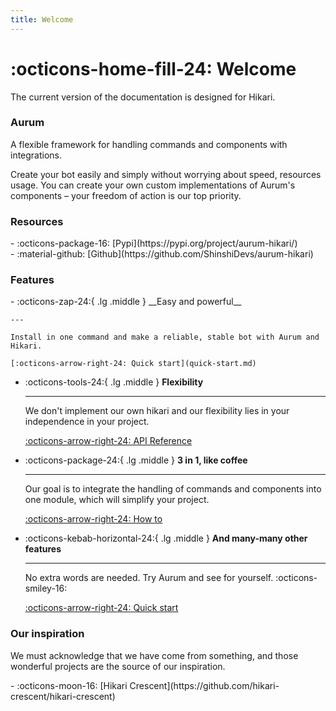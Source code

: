 ```yaml
---
title: Welcome
---
```


# :octicons-home-fill-24: Welcome
The current version of the documentation is designed for Hikari. 

### Aurum
A flexible framework for handling commands and components with integrations.

Create your bot easily and simply without worrying about speed, resources usage. You can create your own custom implementations of Aurum's components – your freedom of action is our top priority.

### Resources
<div class="grid cards" markdown>
  - :octicons-package-16: [Pypi](https://pypi.org/project/aurum-hikari/)<br>
  - :material-github: [Github](https://github.com/ShinshiDevs/aurum-hikari)<br>
</div>

### Features
<div class="grid cards" markdown>
-   :octicons-zap-24:{ .lg .middle } __Easy and powerful__

    ---

    Install in one command and make a reliable, stable bot with Aurum and Hikari.

    [:octicons-arrow-right-24: Quick start](quick-start.md)

-   :octicons-tools-24:{ .lg .middle } __Flexibility__

    ---

    We don't implement our own hikari and our flexibility lies in your independence in your project.

    [:octicons-arrow-right-24: API Reference](reference/client.md)

-   :octicons-package-24:{ .lg .middle } __3 in 1, like coffee__

    ---

    Our goal is to integrate the handling of commands and components into one module, 
    which will simplify your project.

    [:octicons-arrow-right-24: How to](quick-start.md#how-to)

-   :octicons-kebab-horizontal-24:{ .lg .middle } __And many-many other features__

    ---

    No extra words are needed. Try Aurum and see for yourself. :octicons-smiley-16:


    [:octicons-arrow-right-24: Quick start](quick-start.md)
</div>

### Our inspiration
We must acknowledge that we have come from something, and those wonderful projects are the source of our inspiration.
<div class="grid cards" markdown>
  - :octicons-moon-16: [Hikari Crescent](https://github.com/hikari-crescent/hikari-crescent)<br>
</div>
